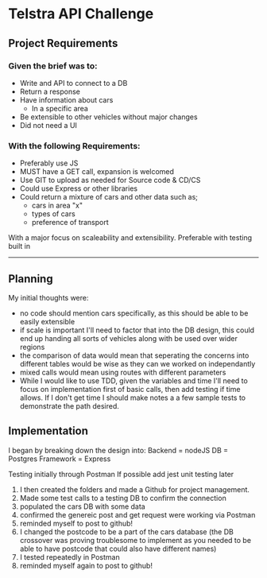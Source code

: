 # Telstra API Challenge

## Project Requirements
### Given the brief was to:
- Write and API to connect to a DB
- Return a response
- Have information about cars
    - In a specific area
- Be extensible to other vehicles without major changes
- Did not need a UI

### With the following Requirements:
- Preferably use JS
- MUST have a GET call, expansion is welcomed
- Use GIT to upload as needed for Source code & CD/CS
- Could use Express or other libraries
- Could return a mixture of cars and other data such as;
    - cars in area "x" 
    - types of cars
    - preference of transport

With a major focus on scaleability and extensibility.
Preferable with testing built in

---

## Planning

My initial thoughts were:
- no code should mention cars specifically, as this should be able to be easily extensible
- if scale is important I'll need to factor that into the DB design, this could end up handing all sorts of vehicles along with be used over wider regions
- the comparison of data would mean that seperating the concerns into different tables would be wise as they can we worked on independantly
- mixed calls would mean using routes with different parameters
- While I would like to use TDD, given the variables and time I'll need to focus on implementation first of basic calls, then add testing if time allows. If I don't get time I should make notes a a few sample tests to demonstrate the path desired.

## Implementation

I began by breaking down the design into:
Backend = nodeJS
DB = Postgres
Framework = Express

Testing initially through Postman
If possible add jest unit testing later

1) I then created the folders and made a Github for project management.
2) Made some test calls to a testing DB to confirm the connection
3) populated the cars DB with some data
4) confirmed the genereic post and get request were working via Postman
5) reminded myself to post to github!
6) I changed the postcode to be a part of the cars database (the DB crossover was proving troublesome to implement as you needed to be able to have postcode that could also have different names)
7) I tested repeatedly in Postman
8) reminded myself again to post to github!


